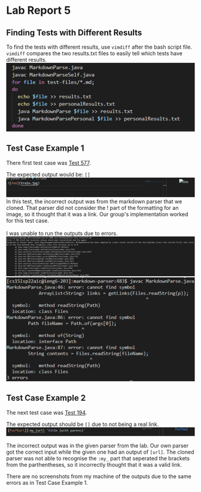 # Lab Report 5

## Finding Tests with Different Results

To find the tests with different results, use `vimdiff` after the bash script file. `vimdiff` compares the two results.txt files to easily tell which tests
have different results.
![](bashscriptSS.png)

## Test Case Example 1

There first test case was [Test 577](https://github.com/nidhidhamnani/markdown-parser/blob/main/test-files/577.md).<br>

The expected output would be: `[]` <br>
![](footrain.png)
In this test, the incorrect output was from the markdown parser that we cloned.
That parser did not consider the ! part of the formatting for an image, so it 
thought that it was a link.
Our group's implementation worked for this test case.<br>
<br>
I was unable to run the outputs due to errors.
![](outputerror.png)
![](erroroutput2.png)

## Test Case Example 2

The next test case was [Test 194](https://github.com/nidhidhamnani/markdown-parser/blob/main/test-files/194.md). <br>

The expected output should be `[]` due to not being a real link.
![](preview2.png)

The incorrect output was in the given parser from the lab. Our own parser got the correct input while the given one had an output of `[url]`. The cloned parser was not able to recognise the `:my_` part that seperated the brackets from the parthentheses, so it incorrectly thought that it was a valid link.

There are no screenshots from my machine of the outputs due to the same errors as in Test Case Example 1.